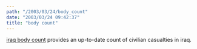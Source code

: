 ```yaml
---
path: "/2003/03/24/body_count" 
date: "2003/03/24 09:42:37" 
title: "body count" 
---
```

<p><a href="http://www.iraqbodycount.net/">iraq body count</a> provides an up-to-date count of civilian casualties in iraq.</p>